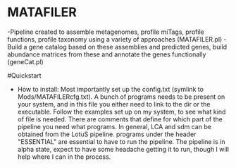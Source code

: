 # MATAFILER
-Pipeline created to assemble metagenomes, profile miTags, profile functions, profile taxonomy using a variety of approaches (MATAFILER.pl)
-Build a gene catalog based on these assemblies and predicted genes, build abundance matrices from these and annotate the genes functionally (geneCat.pl)

#Quickstart
- How to install:
Most importantly set up the config.txt (symlink to Mods/MATAFILERcfg.txt). A bunch of programs needs to be present on your system, and in this file you either need to link to the dir or the executable. Follow the examples set up on my system, to see what kind of file is needed. There are comments that define for which part of the pipeline you need what programs.
In general, LCA and sdm can be obtained from the LotuS pipeline. 
programs under the header "ESSENTIAL" are essential to have to run the pipeline.
The pipeline is in alpha state, expect to have some headache getting it to run, though I will help where I can in the process.
